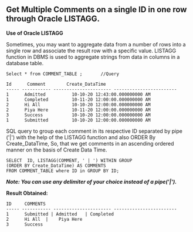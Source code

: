 ## Get Multiple Comments on a single ID in one row through Oracle LISTAGG.

**Use of Oracle LISTAGG**

Sometimes, you may want to aggregate data from a number of rows into a single row and associate the result row with a specific value. LISTAGG function in DBMS is used to aggregate strings from data in columns in a database table.

```
Select * from COMMENT_TABLE ;       //Query

Id      Comment        Create_DataTime
----- ----------- ---------------------- ------------------------
1      Admitted          10-10-20 12:43:00.000000000 AM
1      Completed         10-11-20 12:00:00.000000000 AM
2      Hi All            10-10-20 12:00:00.000000000 AM
2      Piya Here         10-11-20 12:00:00.000000000 AM
3      Success           10-10-20 12:00:00.000000000 AM
1      Submitted         10-10-20 12:00:00.000000000 AM
```
SQL query to group each comment in its respective ID separated by pipe ('|') with the help of the LISTAGG function and also ORDER By Create_DataTime, So, that we get comments in an ascending ordered manner on the basis of Create Data Time.

```
SELECT  ID, LISTAGG(COMMENT, ' | ') WITHIN GROUP 
(ORDER BY Create_DataTime) AS COMMENTS
FROM COMMENT_TABLE where ID in GROUP BY ID;
``` 
***Note: You can use any delimiter of your choice instead of a pipe('|').***

**Result Obtained:**

```
ID     COMMENTS
----- ----------- ---------------------- ------------------------
1      Submitted | Admitted   | Completed            
2      Hi All  |    Piya Here
3      Success  
``` 




         




